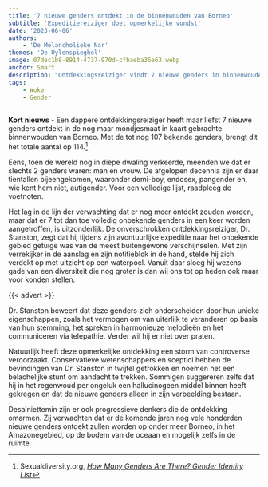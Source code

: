 ```yaml
---
title: '7 nieuwe genders ontdekt in de binnenwouden van Borneo'
subtitle: 'Expeditiereiziger doet opmerkelijke vondst'
date: '2023-06-06'
authors:
    - 'De Melancholieke Nar'
themes: 'De Uylenspieghel'
image: 07dec1b8-8914-4737-970d-cfbaeba35e63.webp
anchor: Smart
description: "Ontdekkingsreiziger vindt 7 nieuwe genders in binnenwouden van Borneo, wat het totale aantal bekende genders op 114 brengt. Controversieel maar ook progressief nieuws.\n"
tags:
    - Woke
    - Gender
---
```


**Kort nieuws** - Een dappere ontdekkingsreiziger heeft maar liefst 7 nieuwe genders ontdekt in de nog maar mondjesmaat in kaart gebrachte binnenwouden van Borneo. Met de tot nog 107 bekende genders, brengt dit het totale aantal op 114.[^1]

Eens, toen de wereld nog in diepe dwaling verkeerde, meenden we dat er slechts 2 genders waren: man en vrouw. De afgelopen decennia zijn er daar tientallen bijeengekomen, waaronder demi-boy, endosex, pangender en, wie kent hem niet, autigender. Voor een volledige lijst, raadpleeg de voetnoten. 

Het lag in de lijn der verwachting dat er nog meer ontdekt zouden worden, maar dat er 7 tot dan toe volledig onbekende genders in een keer worden aangetroffen, is uitzonderlijk. De onverschrokken ontdekkingsreiziger, Dr. Stanston, zegt dat hij tijdens zijn avontuurlijke expeditie naar het onbekende gebied getuige was van de meest buitengewone verschijnselen. Met zijn verrekijker in de aanslag en zijn notitieblok in de hand, stelde hij zich verdekt op met uitzicht op een waterpoel. Vanuit daar sloeg hij wezens gade van een diversiteit die nog groter is dan wij ons tot op heden ook maar voor konden stellen.

{{< advert >}}

Dr. Stanston beweert dat deze genders zich onderscheiden door hun unieke eigenschappen, zoals het vermogen om van uiterlijk te veranderen op basis van hun stemming, het spreken in harmonieuze melodieën en het communiceren via telepathie. Verder wil hij er niet over praten.

Natuurlijk heeft deze opmerkelijke ontdekking een storm van controverse veroorzaakt. Conservatieve wetenschappers en sceptici hebben de bevindingen van Dr. Stanston in twijfel getrokken en noemen het een belachelijke stunt om aandacht te trekken. Sommigen suggereren zelfs dat hij in het regenwoud per ongeluk een hallucinogeen middel binnen heeft gekregen en dat de nieuwe genders alleen in zijn verbeelding bestaan.

Desalniettemin zijn er ook progressieve denkers die de ontdekking omarmen. Zij verwachten dat er de komende jaren nog vele honderden nieuwe genders ontdekt zullen worden op onder meer Borneo, in het Amazonegebied, op de bodem van de oceaan en mogelijk zelfs in de ruimte.

[^1]: Sexualdiversity.org, _[How Many Genders Are There? Gender Identity List](https://www.sexualdiversity.org/edu/1111.php)_
